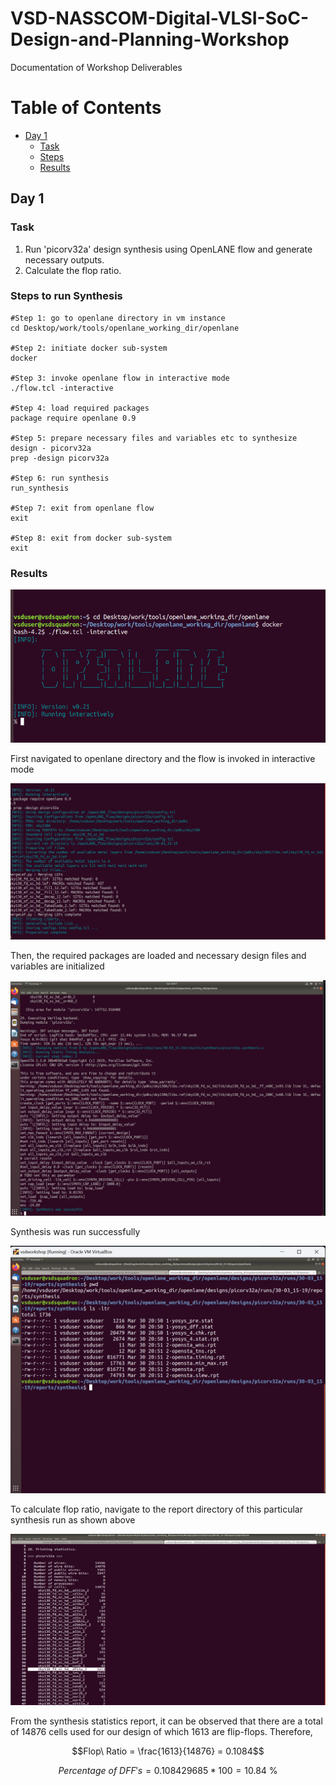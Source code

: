# VSD-NASSCOM-Digital-VLSI-SoC-Design-and-Planning-Workshop
Documentation of Workshop Deliverables

# Table of Contents
- [Day 1](##Day1)
    - [Task](###Task)
    - [Steps](###StepstorunSynthesis)
    - [Results](###Results) 

   
## Day 1
### Task
1. Run 'picorv32a' design synthesis using OpenLANE flow and generate necessary outputs.
2. Calculate the flop ratio.

### Steps to run Synthesis
````
#Step 1: go to openlane directory in vm instance
cd Desktop/work/tools/openlane_working_dir/openlane 

#Step 2: initiate docker sub-system
docker

#Step 3: invoke openlane flow in interactive mode
./flow.tcl -interactive

#Step 4: load required packages 
package require openlane 0.9

#Step 5: prepare necessary files and variables etc to synthesize design - picorv32a
prep -design picorv32a

#Step 6: run synthesis
run_synthesis

#Step 7: exit from openlane flow
exit

#Step 8: exit from docker sub-system
exit
````

### Results
![1](https://github.com/SanHtet-Sanpai/VSD-NASSCOM-Digital-VLSI-SoC-Design-and-Planning-Workshop/blob/main/Day%201/day%201_1.png)

First navigated to openlane directory and the flow is invoked in interactive mode

![2](https://github.com/SanHtet-Sanpai/VSD-NASSCOM-Digital-VLSI-SoC-Design-and-Planning-Workshop/blob/main/Day%201/day%201_2.png)

Then, the required packages are loaded and necessary design files and variables are initialized

![3](https://github.com/SanHtet-Sanpai/VSD-NASSCOM-Digital-VLSI-SoC-Design-and-Planning-Workshop/blob/main/Day%201/day%201_3.png)

Synthesis was run successfully

![4](https://github.com/SanHtet-Sanpai/VSD-NASSCOM-Digital-VLSI-SoC-Design-and-Planning-Workshop/blob/main/Day%201/day%201_4.png)

To calculate flop ratio, navigate to the report directory of this particular synthesis run as shown above

![5](https://github.com/SanHtet-Sanpai/VSD-NASSCOM-Digital-VLSI-SoC-Design-and-Planning-Workshop/blob/main/Day%201/day%201_5.png)

From the synthesis statistics report, it can be observed that there are a total of 14876 cells used for our design of which 1613 are flip-flops. 
Therefore, 

```math
Flop\ Ratio = \frac{1613}{14876} = 0.1084
```
```math
Percentage\ of\ DFF's = 0.108429685 * 100 = 10.84\ \%
```



